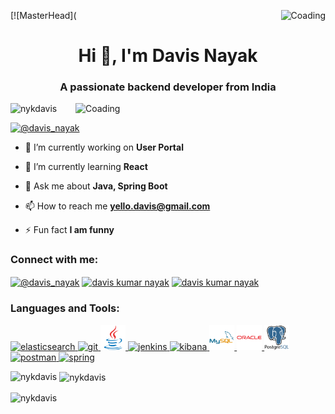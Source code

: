 [![MasterHead](<img align="right" alt="Coading"  src = "[https://cdn.filestackcontent.com/efbSR18hT5uRKuo0zoMA](https://user-images.githubusercontent.com/39142850/67110554-fdea5400-f20d-11e9-834a-d459a612b7b1.gif)">
<h1 align="center">Hi 👋, I'm Davis Nayak</h1>
<h3 align="center">A passionate backend developer from India</h3>
<img align="right" alt="Coading" width="400" src = "https://cdn.filestackcontent.com/efbSR18hT5uRKuo0zoMA">

<p align="left"> <img src="https://komarev.com/ghpvc/?username=nykdavis&label=Profile%20views&color=0e75b6&style=flat" alt="nykdavis" /> </p>

<p align="left"> <a href="https://twitter.com/@davis_nayak" target="blank"><img src="https://img.shields.io/twitter/follow/@davis_nayak?logo=twitter&style=for-the-badge" alt="@davis_nayak" /></a> </p>

- 🔭 I’m currently working on **User Portal**

- 🌱 I’m currently learning **React**

- 💬 Ask me about **Java, Spring Boot**

- 📫 How to reach me **yello.davis@gmail.com**

- ⚡ Fun fact **I am funny**

<h3 align="left">Connect with me:</h3>
<p align="left">
<a href="https://twitter.com/@davis_nayak" target="blank"><img align="center" src="https://raw.githubusercontent.com/rahuldkjain/github-profile-readme-generator/master/src/images/icons/Social/twitter.svg" alt="@davis_nayak" height="30" width="40" /></a>
<a href="https://linkedin.com/in/davis kumar nayak" target="blank"><img align="center" src="https://raw.githubusercontent.com/rahuldkjain/github-profile-readme-generator/master/src/images/icons/Social/linked-in-alt.svg" alt="davis kumar nayak" height="30" width="40" /></a>
<a href="https://fb.com/davis kumar nayak" target="blank"><img align="center" src="https://raw.githubusercontent.com/rahuldkjain/github-profile-readme-generator/master/src/images/icons/Social/facebook.svg" alt="davis kumar nayak" height="30" width="40" /></a>
</p>

<h3 align="left">Languages and Tools:</h3>
<p align="left"> <a href="https://www.elastic.co" target="_blank" rel="noreferrer"> <img src="https://www.vectorlogo.zone/logos/elastic/elastic-icon.svg" alt="elasticsearch" width="40" height="40"/> </a> <a href="https://git-scm.com/" target="_blank" rel="noreferrer"> <img src="https://www.vectorlogo.zone/logos/git-scm/git-scm-icon.svg" alt="git" width="40" height="40"/> </a> <a href="https://www.java.com" target="_blank" rel="noreferrer"> <img src="https://raw.githubusercontent.com/devicons/devicon/master/icons/java/java-original.svg" alt="java" width="40" height="40"/> </a> <a href="https://www.jenkins.io" target="_blank" rel="noreferrer"> <img src="https://www.vectorlogo.zone/logos/jenkins/jenkins-icon.svg" alt="jenkins" width="40" height="40"/> </a> <a href="https://www.elastic.co/kibana" target="_blank" rel="noreferrer"> <img src="https://www.vectorlogo.zone/logos/elasticco_kibana/elasticco_kibana-icon.svg" alt="kibana" width="40" height="40"/> </a> <a href="https://www.mysql.com/" target="_blank" rel="noreferrer"> <img src="https://raw.githubusercontent.com/devicons/devicon/master/icons/mysql/mysql-original-wordmark.svg" alt="mysql" width="40" height="40"/> </a> <a href="https://www.oracle.com/" target="_blank" rel="noreferrer"> <img src="https://raw.githubusercontent.com/devicons/devicon/master/icons/oracle/oracle-original.svg" alt="oracle" width="40" height="40"/> </a> <a href="https://www.postgresql.org" target="_blank" rel="noreferrer"> <img src="https://raw.githubusercontent.com/devicons/devicon/master/icons/postgresql/postgresql-original-wordmark.svg" alt="postgresql" width="40" height="40"/> </a> <a href="https://postman.com" target="_blank" rel="noreferrer"> <img src="https://www.vectorlogo.zone/logos/getpostman/getpostman-icon.svg" alt="postman" width="40" height="40"/> </a> <a href="https://spring.io/" target="_blank" rel="noreferrer"> <img src="https://www.vectorlogo.zone/logos/springio/springio-icon.svg" alt="spring" width="40" height="40"/> </a> </p>

<p><img align="left" src="https://github-readme-stats.vercel.app/api/top-langs?username=nykdavis&show_icons=true&locale=en&layout=compact" alt="nykdavis" /></p>

<p>&nbsp;<img align="center" src="https://github-readme-stats.vercel.app/api?username=nykdavis&show_icons=true&locale=en" alt="nykdavis" /></p>

<p><img align="center" src="https://github-readme-streak-stats.herokuapp.com/?user=nykdavis&" alt="nykdavis" /></p>
